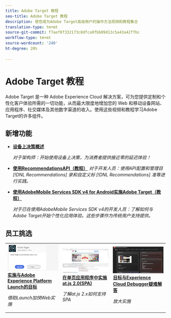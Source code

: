 ```yaml
---
title: Adobe Target 教程
seo-title: Adobe Target 教程
description: 使您成为Adobe Target高级用户的操作方法视频和教程集合
translation-type: tm+mt
source-git-commit: f7aef8f332173c8dfca9fbb09d13c5a43a42ffbc
workflow-type: tm+mt
source-wordcount: '240'
ht-degree: 20%

---
```



# Adobe Target 教程

Adobe Target 是一种 Adobe Experience Cloud 解决方案，可为您提供定制和个性化客户体验所需的一切功能，从而最大限度地增加您的 Web 和移动设备网站、应用程序、社交媒体及其他数字渠道的收入。使用这些视频和教程学习Adobe Target的许多组件。

## 新增功能

* **[设备上决策概述](implementation/on-device-decisioning-overview.md)**

   *对于架构师：开始使用设备上决策，为消费者提供接近零的延迟体验！*
* **[使用RecommendationsAPI（教程）](recommendations-api-tutorial/recs-api-overview.md)**
   *对于开发人员：使用API配置和管理目 [!DNL Recommendations] 录和自定义标 [!DNL Recommendations] 准等进行实践。*

* **[使用AdobeMobile Services SDK v4 for Android实施Adobe Target（教程）](mobile-v4/overview.md)**

   *对于已在使用AdobeMobile Services SDK v4的开发人员：了解如何与Adobe Target开始个性化应用体验。这些步骤作为传统用户支持提供。<!-- Concepts learned here are also applicable to Adobe Experience Platform Mobile SDK (v5).-->*

<!--* **[Use Recommendations Offers (Video)](recommendations/use-recommendations-offers.md)**
    *For all Target Users: Learn how to use product recommendations in A/B and Experience Targeting Activities.*-->

<!--
* **[Create a Recommendations Activity (Video)](recommendations/create-a-recommendations-activity.md)**
    <br>
    *Recommend products to your customers at scale with this Premium feature.* -->

## 员工挑选

<table>
<tr>
  <td>
    <a href="https://docs.adobe.com/content/help/en/experience-cloud/implementing-in-websites-with-launch/implement-solutions/target.html">
      <img alt="实施与Adobe Experience Platform Launch的目标" src="assets/launch_referencearchitectureguides.png" />
    </a>
    <div>
      <a href="https://docs.adobe.com/content/help/en/experience-cloud/implementing-in-websites-with-launch/implement-solutions/target.html">
    <strong>实施与Adobe Experience Platform Launch的目标</strong>
    </a>
    </div>
    <p>
    <em>借助Launch加快Web实施</em>
    <p>
  </td>
  <td>
    <a href="implementation/implement-atjs-20-in-a-single-page-application.md">
      <img alt="在单页应用程序中实施at.js 2.0(SPA)" src="assets/implementing_adobetargetsatjs20inasinglepageapplicationspa.png" />
    </a>
    <div>
      <a href="implementation/implement-atjs-20-in-a-single-page-application.md">
    <strong>在单页应用程序中实施at.js 2.0(SPA)</strong>
    </a>
    </div>
    <p>
    <em>了解at.js 2.x如何支持SPA</em>
    <p>
  </td>
  <td>
    <a href="troubleshooting/troubleshoot-with-the-experience-cloud-debugger.md">
      <img alt="目标与Experience Cloud Debugger疑难解答" src="assets/using_the_experienceclouddebuggerwithadobetarget.png" />
    </a>
    <div>
      <a href="troubleshooting/troubleshoot-with-the-experience-cloud-debugger.md">
    <strong>目标与Experience Cloud Debugger疑难解答</strong>
    </a>
    </div>
    <p>
    <em>放大实施</em>
    <p>
  </td>
</tr>
</table>
